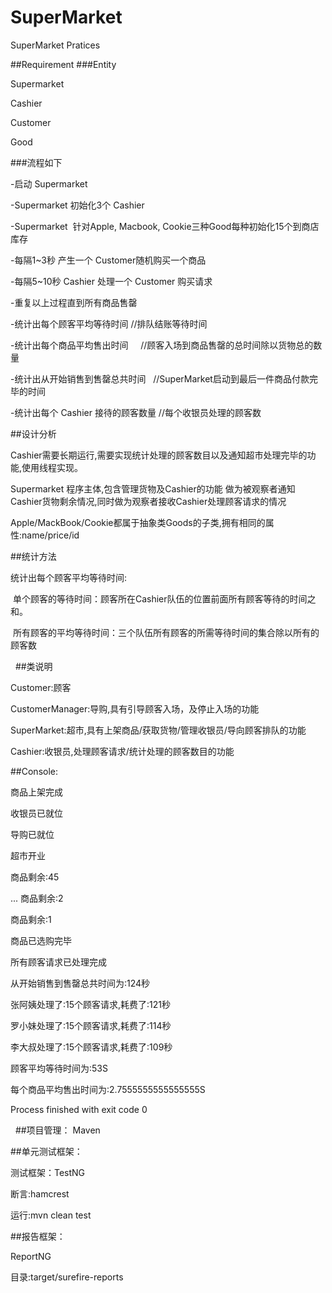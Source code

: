 # SuperMarket
SuperMarket Pratices

##Requirement
###Entity

  Supermarket
  
  Cashier
  
  Customer
  
  Good
  
###流程如下

  -启动 Supermarket 
  
  -Supermarket 初始化3个 Cashier
  
  -Supermarket  针对Apple, Macbook, Cookie三种Good每种初始化15个到商店库存
  
  -每隔1~3秒 产生一个 Customer随机购买一个商品
  
  -每隔5~10秒 Cashier 处理一个 Customer 购买请求
  
  -重复以上过程直到所有商品售罄
  
  -统计出每个顾客平均等待时间          //排队结账等待时间
  
  -统计出每个商品平均售出时间          //顾客入场到商品售罄的总时间除以货物总的数量
  
  -统计出从开始销售到售罄总共时间      //SuperMarket启动到最后一件商品付款完毕的时间
  
  -统计出每个 Cashier 接待的顾客数量  //每个收银员处理的顾客数
 
##设计分析

Cashier需要长期运行,需要实现统计处理的顾客数目以及通知超市处理完毕的功能,使用线程实现。

Supermarket 程序主体,包含管理货物及Cashier的功能 做为被观察者通知Cashier货物剩余情况,同时做为观察者接收Cashier处理顾客请求的情况

Apple/MackBook/Cookie都属于抽象类Goods的子类,拥有相同的属性:name/price/id

##统计方法

  统计出每个顾客平均等待时间: 
  
  单个顾客的等待时间：顾客所在Cashier队伍的位置前面所有顾客等待的时间之和。
  
  所有顾客的平均等待时间：三个队伍所有顾客的所需等待时间的集合除以所有的顾客数
  
  
##类说明

Customer:顾客

CustomerManager:导购,具有引导顾客入场，及停止入场的功能

SuperMarket:超市,具有上架商品/获取货物/管理收银员/导向顾客排队的功能

Cashier:收银员,处理顾客请求/统计处理的顾客数目的功能

##Console:

商品上架完成

收银员已就位

导购已就位

超市开业

商品剩余:45

...
商品剩余:2

商品剩余:1

商品已选购完毕

所有顾客请求已处理完成

从开始销售到售罄总共时间为:124秒

张阿姨处理了:15个顾客请求,耗费了:121秒

罗小妹处理了:15个顾客请求,耗费了:114秒

李大叔处理了:15个顾客请求,耗费了:109秒

顾客平均等待时间为:53S

每个商品平均售出时间为:2.7555555555555555S

Process finished with exit code 0

  
##项目管理：
Maven

##单元测试框架：

测试框架：TestNG

断言:hamcrest

运行:mvn clean test 

##报告框架：

ReportNG

目录:target/surefire-reports

  
